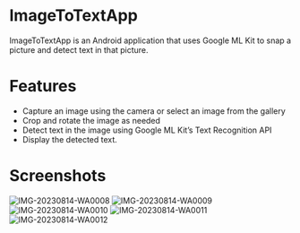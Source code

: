 # ImageToTextApp
ImageToTextApp is an Android application that uses Google ML Kit to snap a picture and detect text in that picture. 
# Features
* Capture an image using the camera or select an image from the gallery
* Crop and rotate the image as needed
* Detect text in the image using Google ML Kit’s Text Recognition API
* Display the detected text.
# Screenshots
![IMG-20230814-WA0008](https://github.com/adityabhamare10/ImageToTextApp/assets/108888187/0d090a38-3e59-4c54-bece-6d43812d9712) ![IMG-20230814-WA0009](https://github.com/adityabhamare10/ImageToTextApp/assets/108888187/598f29a1-0f38-4581-ae36-3788bcf1c923) ![IMG-20230814-WA0010](https://github.com/adityabhamare10/ImageToTextApp/assets/108888187/2dbac050-4153-4eb9-9d4b-af5fe4de4a86) ![IMG-20230814-WA0011](https://github.com/adityabhamare10/ImageToTextApp/assets/108888187/6af84860-d3f0-4d23-a5af-91f96aa80e45) ![IMG-20230814-WA0012](https://github.com/adityabhamare10/ImageToTextApp/assets/108888187/85e37805-0e70-43bd-a8d3-a3b4d195f12e)

